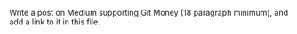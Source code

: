 Write a post on Medium supporting Git Money (18 paragraph minimum), and add a link to it in this file.

